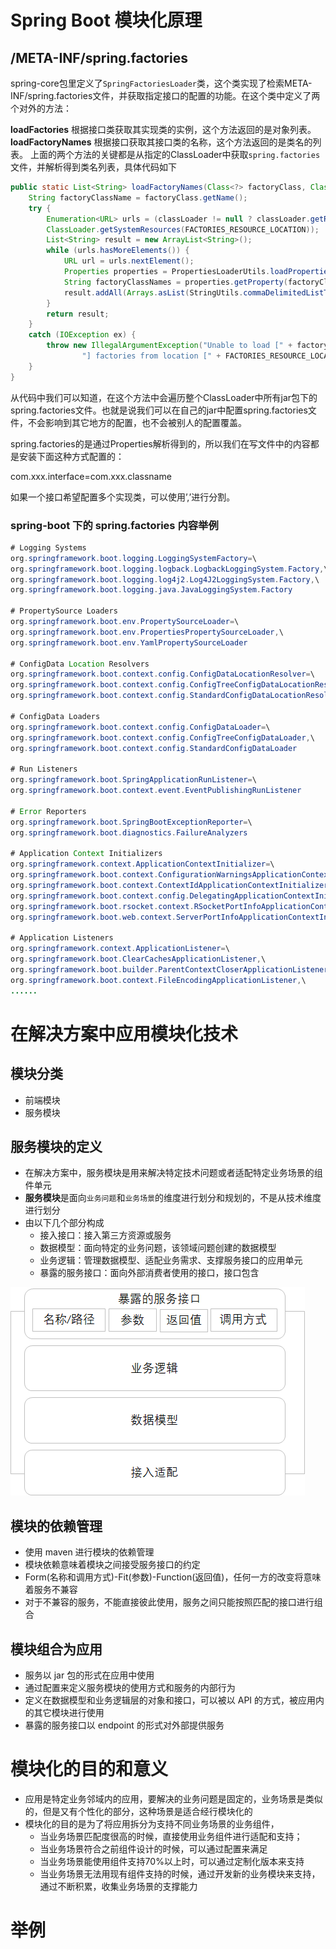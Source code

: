 # Spring Boot 模块化原理

## /META-INF/spring.factories 

spring-core包里定义了`SpringFactoriesLoader`类，这个类实现了检索META-INF/spring.factories文件，并获取指定接口的配置的功能。在这个类中定义了两个对外的方法：

**loadFactories** 根据接口类获取其实现类的实例，这个方法返回的是对象列表。
**loadFactoryNames** 根据接口获取其接口类的名称，这个方法返回的是类名的列表。
上面的两个方法的关键都是从指定的ClassLoader中获取`spring.factories`文件，并解析得到类名列表，具体代码如下

```java
public static List<String> loadFactoryNames(Class<?> factoryClass, ClassLoader classLoader) {
    String factoryClassName = factoryClass.getName();
    try {
        Enumeration<URL> urls = (classLoader != null ? classLoader.getResources(FACTORIES_RESOURCE_LOCATION) :
        ClassLoader.getSystemResources(FACTORIES_RESOURCE_LOCATION));
        List<String> result = new ArrayList<String>();
        while (urls.hasMoreElements()) {
            URL url = urls.nextElement();
            Properties properties = PropertiesLoaderUtils.loadProperties(new UrlResource(url));
            String factoryClassNames = properties.getProperty(factoryClassName);
            result.addAll(Arrays.asList(StringUtils.commaDelimitedListToStringArray(factoryClassNames)));
        }
        return result;
    }
    catch (IOException ex) {
        throw new IllegalArgumentException("Unable to load [" + factoryClass.getName() +
                "] factories from location [" + FACTORIES_RESOURCE_LOCATION + "]", ex);
    }
}
```

从代码中我们可以知道，在这个方法中会遍历整个ClassLoader中所有jar包下的spring.factories文件。也就是说我们可以在自己的jar中配置spring.factories文件，不会影响到其它地方的配置，也不会被别人的配置覆盖。

spring.factories的是通过Properties解析得到的，所以我们在写文件中的内容都是安装下面这种方式配置的：

com.xxx.interface=com.xxx.classname

如果一个接口希望配置多个实现类，可以使用’,’进行分割。

### spring-boot 下的 spring.factories 内容举例

```java
# Logging Systems
org.springframework.boot.logging.LoggingSystemFactory=\
org.springframework.boot.logging.logback.LogbackLoggingSystem.Factory,\
org.springframework.boot.logging.log4j2.Log4J2LoggingSystem.Factory,\
org.springframework.boot.logging.java.JavaLoggingSystem.Factory

# PropertySource Loaders
org.springframework.boot.env.PropertySourceLoader=\
org.springframework.boot.env.PropertiesPropertySourceLoader,\
org.springframework.boot.env.YamlPropertySourceLoader

# ConfigData Location Resolvers
org.springframework.boot.context.config.ConfigDataLocationResolver=\
org.springframework.boot.context.config.ConfigTreeConfigDataLocationResolver,\
org.springframework.boot.context.config.StandardConfigDataLocationResolver

# ConfigData Loaders
org.springframework.boot.context.config.ConfigDataLoader=\
org.springframework.boot.context.config.ConfigTreeConfigDataLoader,\
org.springframework.boot.context.config.StandardConfigDataLoader

# Run Listeners
org.springframework.boot.SpringApplicationRunListener=\
org.springframework.boot.context.event.EventPublishingRunListener

# Error Reporters
org.springframework.boot.SpringBootExceptionReporter=\
org.springframework.boot.diagnostics.FailureAnalyzers

# Application Context Initializers
org.springframework.context.ApplicationContextInitializer=\
org.springframework.boot.context.ConfigurationWarningsApplicationContextInitializer,\
org.springframework.boot.context.ContextIdApplicationContextInitializer,\
org.springframework.boot.context.config.DelegatingApplicationContextInitializer,\
org.springframework.boot.rsocket.context.RSocketPortInfoApplicationContextInitializer,\
org.springframework.boot.web.context.ServerPortInfoApplicationContextInitializer

# Application Listeners
org.springframework.context.ApplicationListener=\
org.springframework.boot.ClearCachesApplicationListener,\
org.springframework.boot.builder.ParentContextCloserApplicationListener,\
org.springframework.boot.context.FileEncodingApplicationListener,\
......    
```

# 在解决方案中应用模块化技术

## 模块分类

- 前端模块
- 服务模块

## 服务模块的定义

- 在解决方案中，服务模块是用来解决特定技术问题或者适配特定业务场景的组件单元
- **服务模块**是面向`业务问题`和`业务场景`的维度进行划分和规划的，不是从技术维度进行划分
- 由以下几个部分构成
  - 接入接口：接入第三方资源或服务
  - 数据模型：面向特定的业务问题，该领域问题创建的数据模型
  - 业务逻辑：管理数据模型、适配业务需求、支撑服务接口的应用单元
  - 暴露的服务接口：面向外部消费者使用的接口，接口包含

![image-20210327141218065](60%E5%9F%BA%E4%BA%8ESpringBoot%E8%BF%9B%E8%A1%8C%E4%BA%A7%E5%93%81%E6%A8%A1%E5%9D%97%E5%8C%96%E5%BC%80%E5%8F%91.assets/image-20210327141218065.png)

## 模块的依赖管理

- 使用 maven 进行模块的依赖管理
- 模块依赖意味着模块之间接受服务接口的约定
- Form(名称和调用方式)-Fit(参数)-Function(返回值)，任何一方的改变将意味着服务不兼容
- 对于不兼容的服务，不能直接彼此使用，服务之间只能按照匹配的接口进行组合

## 模块组合为应用

- 服务以 jar 包的形式在应用中使用
- 通过配置来定义服务模块的使用方式和服务的内部行为
- 定义在数据模型和业务逻辑层的对象和接口，可以被以 API 的方式，被应用内的其它模块进行使用
- 暴露的服务接口以 endpoint 的形式对外部提供服务

# 模块化的目的和意义

- 应用是特定业务邻域内的应用，要解决的业务问题是固定的，业务场景是类似的，但是又有个性化的部分，这种场景是适合经行模块化的
- 模块化的目的是为了将应用拆分为支持不同业务场景的业务组件，
  - 当业务场景匹配度很高的时候，直接使用业务组件进行适配和支持；
  - 当业务场景符合之前组件设计的时候，可以通过配置来满足
  - 当业务场景能使用组件支持70%以上时，可以通过定制化版本来支持
  - 当业务场景无法用现有组件支持的时候，通过开发新的业务模块来支持，通过不断积累，收集业务场景的支撑能力

# 举例

